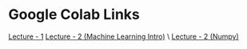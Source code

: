 # Google Colab Links

[Lecture - 1](https://colab.research.google.com/drive/1OJ5G5FjfGB7MOQ9PRnHh25AVtWYeFwQA#scrollTo=a4392a67) 
[Lecture - 2 (Machine Learning Intro)](https://colab.research.google.com/drive/1TZGu7AAjqAoSnHITCJWOPq1t69IN4yus#scrollTo=dBlwn-grlSwb) \\
[Lecture - 2 (Numpy)](https://colab.research.google.com/drive/1wGpMfLQ06HWMomoauFXKDMt9VlzvHAH9#scrollTo=gVUuNHkIHPiU) 
